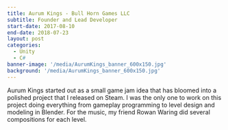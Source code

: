 ```yaml
---
title: Aurum Kings - Bull Horn Games LLC
subtitle: Founder and Lead Developer
start-date: 2017-08-10
end-date: 2018-07-23
layout: post
categories:
  - Unity
  - C#
banner-image: '/media/AurumKings_banner_600x150.jpg'
background: '/media/AurumKings_banner_600x150.jpg'
---
```


Aurum Kings started out as a small game jam idea that has bloomed into a polished project that I released on Steam. I was the only one to work on this project doing everything from gameplay programming to level design and modeling in Blender. For the music, my friend Rowan Waring did several compositions for each level.